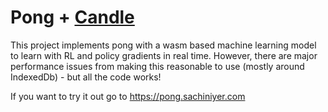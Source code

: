# Pong + [Candle](https://github.com/huggingface/candle)

This project implements pong with a wasm based machine learning model to learn with RL and policy gradients in real time. However, there are major performance issues from making this reasonable to use (mostly around IndexedDb) - but all the code works!

If you want to try it out go to https://pong.sachiniyer.com
